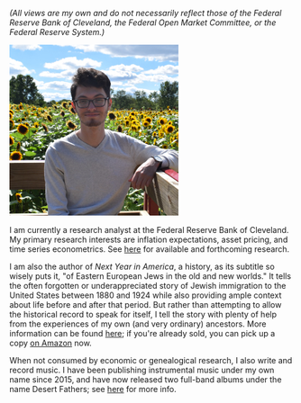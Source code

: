 *(All views are my own and do not necessarily reflect those of the Federal Reserve Bank of Cleveland, the Federal Open Market Committee, or the Federal Reserve System.)*

<img src="/me.png" alt="me" width="300"/>

I am currently a research analyst at the Federal Reserve Bank of Cleveland. My primary research interests are inflation expectations, asset pricing, and time series econometrics. See [here](https://taylorshiroff.github.io/research) for available and forthcoming research.

I am also the author of *Next Year in America*, a history, as its subtitle so wisely puts it, "of Eastern European Jews in the old and new worlds." It tells the often forgotten or underappreciated story of Jewish immigration to the United States between 1880 and 1924 while also providing ample context about life before and after that period. But rather than attempting to allow the historical record to speak for itself, I tell the story with plenty of help from the experiences of my own (and very ordinary) ancestors. More information can be found [here](https://taylorshiroff.github.io/next_year); if you're already sold, you can pick up a copy [on Amazon](https://www.amazon.com/Next-Year-America-History-European-ebook/dp/B0D2PQ25VZ/ref=sr_1_1) now.

When not consumed by economic or genealogical research, I also write and record music. I have been publishing instrumental music under my own name since 2015, and have now released two full-band albums under the name Desert Fathers; see [here](https://taylorshiroff.github.io/music) for more info.   
